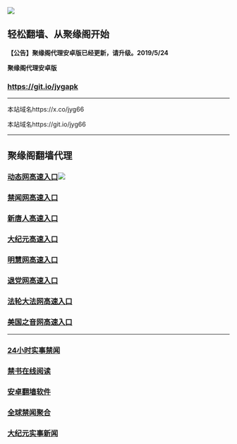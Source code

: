 ![](https://raw.githubusercontent.com/hao369/a/master/j.jpg)



## 轻松翻墙、从聚缘阁开始



**【公告】聚缘阁代理安卓版已经更新，请升级。2019/5/24**

 
**聚缘阁代理安卓版**
### https://git.io/jygapk  

***

本站域名https://x.co/jyg66 

本站域名https://git.io/jyg66



***




## 聚缘阁翻墙代理 




### [动态网高速入口](http://a33e3ed.n4r.netlord.de/6/4324232/543)![](https://raw.githubusercontent.com/hao369/a/master/jygdl.gif)

### [禁闻网高速入口](http://uee.me/cQP7W)

### [新唐人高速入口](http://a333red.n4r.netlord.de/6/4324232/5)

### [大纪元高速入口](http://a233e2d.n4r.netlord.de/6/4324232/7)

### [明慧网高速入口](http://ac4cded.n4r.netlord.de/6/4324232/3)

### [退党网高速入口](http://a1234ed.n4r.netlord.de/6/4324232/8)

### [法轮大法网高速入口](http://a1q4wed.n4r.netlord.de/6/4324232/15)

### [美国之音网高速入口](http://as3343ved.n4r.netlord.de/6/4324232/18)



***






### [24小时实事禁闻](https://git.io/fj3Go)

### [禁书在线阅读](https://github.com/txyzum203/djy/blob/master/gb/9p.md?flntdtv#1)


### [安卓翻墙软件](https://git.io/afq)

### [全球禁闻聚合](https://github.com/gfw-breaker/banned-news1/blob/master/README.md)

### [大纪元实事新闻](https://git.io/fjmgE)






